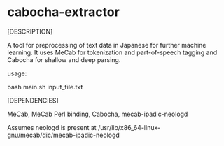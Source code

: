 # cabocha-extractor

[DESCRIPTION]

A tool for preprocessing of text data in Japanese for further machine learning. It uses MeCab for tokenization and part-of-speech tagging and Cabocha for shallow and deep parsing.

usage:

bash main.sh input_file.txt

[DEPENDENCIES]

MeCab, MeCab Perl binding, Cabocha, mecab-ipadic-neologd

Assumes neologd is present at /usr/lib/x86_64-linux-gnu/mecab/dic/mecab-ipadic-neologd
